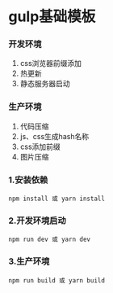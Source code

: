 # gulp基础模板

### 开发环境

1. css浏览器前缀添加
2. 热更新
3. 静态服务器启动

### 生产环境

1. 代码压缩
2. js、css生成hash名称
3. css添加前缀
4. 图片压缩

### 1.安装依赖

`npm install 或 yarn install`

### 2.开发环境启动

`npm run dev 或 yarn dev`

### 3.生产环境

`npm run build 或 yarn build`
